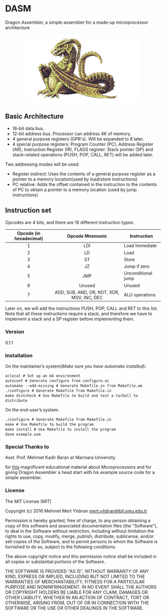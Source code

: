 # DASM

Dragon Assembler, a simple assembler for a made-up microprocessor architecture

<p align="center">
  <img src="https://raw.githubusercontent.com/mertyildiran/DASM/master/docs/img/dasm.gif" alt="Dragon Assembler"/>
</p>

## Basic Architecture

- 16-bit data bus.
- 12-bit address bus. Processor can address 4K of memory.
- 4 general purpose registers (GPR's). Will be expanded to 8 later.
- 4 special purpose registers: Program Counter (PC), Address Register (AR), Instruction Register (IR), FLAGS register. Stack pointer (SP) and stack-related operations (PUSH, POP, CALL, RET) will be added later.

Two addressing modes will be used:

- Register indirect: Uses the contents of a general purpose register as a pointer to a memory location(used by load/store instructions)
- PC relative: Adds the offset contained in the instruction to the contents of PC to obtain a pointer to a memory location (used by jump instructions)

## Instruction set

Opcodes are 4 bits, and there are 16 different instruction types:

| Opcode (in hexadecimal) |               Opcode Mnemonic               | Instruction        |
|:-----------------------:|:-------------------------------------------:|--------------------|
| 1                       | LDI                                         | Load Immediate     |
| 2                       | LD                                          | Load               |
| 3                       | ST                                          | Store              |
| 4                       | JZ                                          | Jump if zero       |
| 5                       | JMP                                         | Unconditional jump |
| 6                       | Unused                                      | Unused             |
| 7                       | ADD, SUB, AND, OR, NOT,  XOR, MOV, INC, DEC | ALU operations     |

Later on, we will add the instructions PUSH, POP, CALL and RET to this list. Note that all these instructions require a stack, and therefore we have to implement a stack and a SP register before implementing them.


### Version

0.1.1

### Installation

On the maintainer’s system(*Make sure you have automake installed*):

```Shell
aclocal # Set up an m4 environment
autoconf # Generate configure from configure.ac
automake --add-missing # Generate Makefile.in from Makefile.am
./configure # Generate Makefile from Makefile.in
make distcheck # Use Makefile to build and test a tarball to distribute
```

On the end-user’s system:

```Shell
./configure # Generate Makefile from Makefile.in
make # Use Makefile to build the program
make install # Use Makefile to install the program
dasm example.asm
```

### Special Thanks to

Asst. Prof. Mehmet Kadir Baran at Marmara University

for [this](http://marmara-cse-lectures.com/comparch/) magnificent educational material about Microprocessors and for giving Dragon Assembler a head start with his example source code for a simple assembler.

### License

The MIT License (MIT)

Copyright (c) 2016 Mehmet Mert Yıldıran mert.yildiran@bil.omu.edu.tr

Permission is hereby granted, free of charge, to any person obtaining a copy
of this software and associated documentation files (the "Software"), to deal
in the Software without restriction, including without limitation the rights
to use, copy, modify, merge, publish, distribute, sublicense, and/or sell
copies of the Software, and to permit persons to whom the Software is
furnished to do so, subject to the following conditions:

The above copyright notice and this permission notice shall be included in all
copies or substantial portions of the Software.

THE SOFTWARE IS PROVIDED "AS IS", WITHOUT WARRANTY OF ANY KIND, EXPRESS OR
IMPLIED, INCLUDING BUT NOT LIMITED TO THE WARRANTIES OF MERCHANTABILITY,
FITNESS FOR A PARTICULAR PURPOSE AND NONINFRINGEMENT. IN NO EVENT SHALL THE
AUTHORS OR COPYRIGHT HOLDERS BE LIABLE FOR ANY CLAIM, DAMAGES OR OTHER
LIABILITY, WHETHER IN AN ACTION OF CONTRACT, TORT OR OTHERWISE, ARISING FROM,
OUT OF OR IN CONNECTION WITH THE SOFTWARE OR THE USE OR OTHER DEALINGS IN THE
SOFTWARE.
